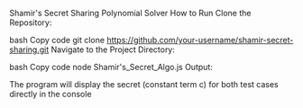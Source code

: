 Shamir's Secret Sharing Polynomial Solver
How to Run
Clone the Repository:

bash
Copy code
git clone https://github.com/your-username/shamir-secret-sharing.git
Navigate to the Project Directory:


bash
Copy code
node Shamir's_Secret_Algo.js
Output:

The program will display the secret (constant term c) for both test cases directly in the console
